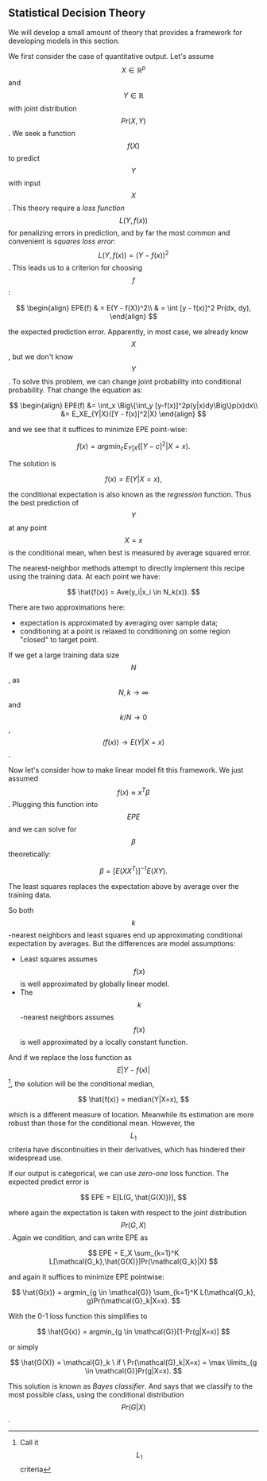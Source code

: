 ## Statistical Decision Theory

We will develop a small amount of theory that provides a framework for developing models in this section.

We first consider the case of quantitative output. Let's assume $$X \in \mathbb{R}^p$$ and $$Y \in \mathbb{R}$$ with joint distribution $$Pr(X,Y)$$. We seek a function $$f(X)$$ to predict $$Y$$ with input $$X$$. This theory require a _loss function_ $$L(Y,f(x))$$ for penalizing errors in prediction, and by far the most common and convenient is _squares loss error_: $$L(Y,f(x))=(Y-f(x))^2$$. This leads us to a criterion for choosing $$f$$:


$$
\begin{align}
EPE(f) & = E(Y - f(X))^2\\
& = \int [y - f(x)]^2 Pr(dx, dy),
\end{align}
$$


the expected prediction error. Apparently, in most case, we already know $$X$$, but we don't know $$Y$$. To solve this problem, we can change joint probability into conditional probability. That change the equation as:


$$
\begin{align}
EPE(f) &= \int_x \Big\{\int_y [y-f(x)]^2p(y|x)dy\Big\}p(x)dx\\
&= E_XE_{Y|X}([Y - f(x)]^2|X)
\end{align}
$$


and we see that it suffices to minimize EPE point-wise:


$$
f(x) = argmin_c E_{Y|X}([Y-c]^2|X=x).
$$


The solution is


$$
f(x) = E(Y|X=x),
$$


the conditional expectation is also known as the _regression_ function. Thus the best prediction of $$Y$$ at any point $$X = x$$ is the conditional mean, when best is measured by average squared error.

The nearest-neighbor methods attempt to directly implement this recipe using the training data. At each point we have:


$$
\hat{f(x)} = Ave(y_i|x_i \in N_k(x)).
$$


There are two approximations here:

* expectation is approximated by averaging over sample data;
* conditioning at a point is relaxed to conditioning on some region "closed" to target point.

If we get a large training data size $$N$$, as $$N,k \rightarrow \infty$$ and $$k/N \rightarrow 0$$, $$\hat(f(x)) \rightarrow E(Y|X=x)$$.

Now let's consider how to make linear model fit this framework. We just assumed $$f(x) \approx x^T\beta$$. Plugging this function into $$EPE$$ and we can solve for $$\beta$$ theoretically:


$$
\beta = [E(XX^T)]^{-1}E(XY).
$$


The least squares replaces the expectation above by average over the training data.

So both $$k$$-nearest neighbors and least squares end up approximating conditional expectation by averages. But the differences are model assumptions:

* Least squares assumes $$f(x)$$ is well approximated by globally linear model.
* The $$k$$-nearest neighbors assumes $$f(x)$$ is well approximated by a locally constant function.

And if we replace the loss function as $$E|Y-f(x)|$$[^1], the solution will be the conditional median,


$$
\hat{f(x)} = median(Y|X=x),
$$


which is a different measure of location. Meanwhile its estimation are more robust than those for the conditional mean. However, the $$L_1$$ criteria have discontinuities in their derivatives, which has hindered their widespread use.

If our output is categorical, we can use _zero-one_ loss function. The expected predict error is


$$
EPE = E[L(G, \hat{G(X)})],
$$


where again the expectation is taken with respect to the joint distribution $$Pr(G,X)$$. Again we condition, and can write EPE as


$$
EPE = E_X \sum_{k=1}^K L[\mathcal{G_k},\hat{G(X)}]Pr(\mathcal{G_k}|X)
$$


and again it suffices to minimize EPE pointwise:


$$
\hat{G(x)} = argmin_{g \in \mathcal{G}} \sum_{k=1}^K L(\mathcal{G_k}, g)Pr(\mathcal{G}_k|X=x).
$$


With the 0-1 loss function this simplifies to


$$
\hat{G(x)} = argmin_{g \in \mathcal{G}}[1-Pr(g|X=x)]
$$


or simply


$$
\hat{G(X)} = \mathcal{G}_k \ if \ Pr(\mathcal(G)_k|X=x) = \max \limits_{g \in \mathcal{G}}Pr(g|X=x).
$$


This solution is known as _Bayes classifier_. And says that we classify to the most possible class, using the conditional distribution $$Pr(G|X)$$.

[^1]: Call it $$L_1$$ criteria
